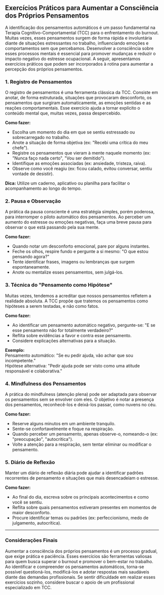 
## Exercícios Práticos para Aumentar a Consciência dos Próprios Pensamentos

A identificação dos pensamentos automáticos é um passo fundamental na Terapia Cognitivo-Comportamental (TCC) para o enfrentamento do burnout. Muitas vezes, esses pensamentos surgem de forma rápida e involuntária diante de situações estressantes no trabalho, influenciando emoções e comportamentos sem que percebamos. Desenvolver a consciência sobre esses processos mentais é essencial para promover mudanças e reduzir o impacto negativo do estresse ocupacional. A seguir, apresentamos exercícios práticos que podem ser incorporados à rotina para aumentar a percepção dos próprios pensamentos.

### 1. Registro de Pensamentos

O registro de pensamentos é uma ferramenta clássica da TCC. Consiste em anotar, de forma estruturada, situações que provocaram desconforto, os pensamentos que surgiram automaticamente, as emoções sentidas e as reações comportamentais. Esse exercício ajuda a tornar explícito o conteúdo mental que, muitas vezes, passa despercebido.

**Como fazer:**
- Escolha um momento do dia em que se sentiu estressado ou sobrecarregado no trabalho.
- Anote a situação de forma objetiva (ex: "Recebi uma crítica do meu chefe").
- Registre os pensamentos que vieram à mente naquele momento (ex: "Nunca faço nada certo", "Vou ser demitido").
- Identifique as emoções associadas (ex: ansiedade, tristeza, raiva).
- Observe como você reagiu (ex: ficou calado, evitou conversar, sentiu vontade de desistir).

**Dica:** Utilize um caderno, aplicativo ou planilha para facilitar o acompanhamento ao longo do tempo.

### 2. Pausa e Observação

A prática da pausa consciente é uma estratégia simples, porém poderosa, para interromper o piloto automático dos pensamentos. Ao perceber um aumento do estresse ou emoções negativas, faça uma breve pausa para observar o que está passando pela sua mente.

**Como fazer:**
- Quando notar um desconforto emocional, pare por alguns instantes.
- Feche os olhos, respire fundo e pergunte a si mesmo: "O que estou pensando agora?"
- Tente identificar frases, imagens ou lembranças que surgem espontaneamente.
- Anote ou mentalize esses pensamentos, sem julgá-los.

### 3. Técnica do "Pensamento como Hipótese"

Muitas vezes, tendemos a acreditar que nossos pensamentos refletem a realidade absoluta. A TCC propõe que tratemos os pensamentos como hipóteses a serem testadas, e não como fatos.

**Como fazer:**
- Ao identificar um pensamento automático negativo, pergunte-se: "E se esse pensamento não for totalmente verdadeiro?"
- Reflita sobre evidências a favor e contra esse pensamento.
- Considere explicações alternativas para a situação.

**Exemplo:**  
Pensamento automático: "Se eu pedir ajuda, vão achar que sou incompetente."  
Hipótese alternativa: "Pedir ajuda pode ser visto como uma atitude responsável e colaborativa."

### 4. Mindfulness dos Pensamentos

A prática do mindfulness (atenção plena) pode ser adaptada para observar os pensamentos sem se envolver com eles. O objetivo é notar a presença dos pensamentos, reconhecê-los e deixá-los passar, como nuvens no céu.

**Como fazer:**
- Reserve alguns minutos em um ambiente tranquilo.
- Sente-se confortavelmente e foque na respiração.
- Quando perceber um pensamento, apenas observe-o, nomeando-o (ex: "preocupação", "autocrítica").
- Volte a atenção para a respiração, sem tentar eliminar ou modificar o pensamento.

### 5. Diário de Reflexão

Manter um diário de reflexão diária pode ajudar a identificar padrões recorrentes de pensamento e situações que mais desencadeiam o estresse.

**Como fazer:**
- Ao final do dia, escreva sobre os principais acontecimentos e como você se sentiu.
- Reflita sobre quais pensamentos estiveram presentes em momentos de maior desconforto.
- Procure identificar temas ou padrões (ex: perfeccionismo, medo de julgamento, autocrítica).

---

### Considerações Finais

Aumentar a consciência dos próprios pensamentos é um processo gradual, que exige prática e paciência. Esses exercícios são ferramentas valiosas para quem busca superar o burnout e promover o bem-estar no trabalho. Ao identificar e compreender os pensamentos automáticos, torna-se possível questioná-los, modificá-los e adotar respostas mais saudáveis diante das demandas profissionais. Se sentir dificuldade em realizar esses exercícios sozinho, considere buscar o apoio de um profissional especializado em TCC.

```
